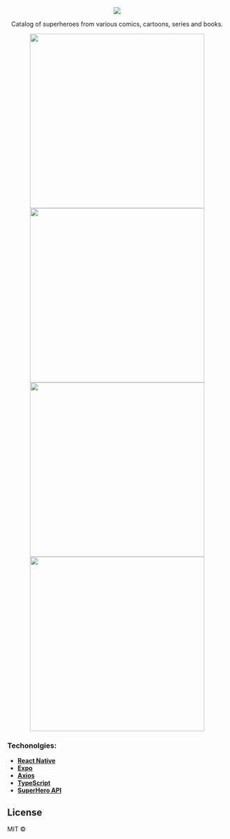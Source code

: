 <center>
  <img src="./assets/icon.png"/>
  
  <p>
Catalog of superheroes from various comics, cartoons, series and books.</p>

  <img src="./.github/01.jpeg" width="400"/>
  <img src="./.github/02.jpeg" width="400"/>
  <img src="./.github/03.jpeg" width="400"/>
  <img src="./.github/04.jpeg" width="400"/>
</center>

### Techonolgies:
- **[React Native](https://reactnative.dev/)**
- **[Expo](https://expo.io/learn)**
- **[Axios](https://github.com/axios/axios)**
- **[TypeScript](https://www.typescriptlang.org/)**
- **[SuperHero API](https://superheroapi.com/)**

## License

MIT &copy;